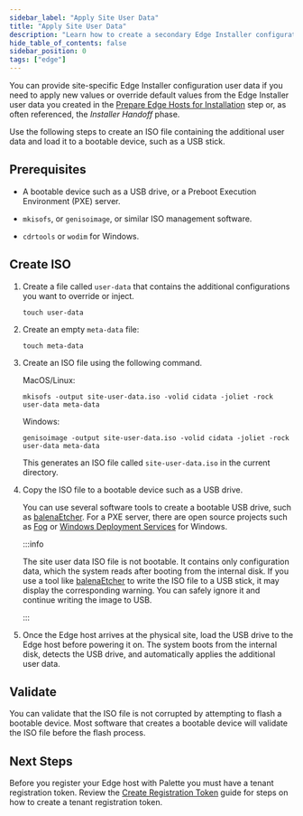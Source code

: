 ```yaml
---
sidebar_label: "Apply Site User Data"
title: "Apply Site User Data"
description: "Learn how to create a secondary Edge Installer configuration user data."
hide_table_of_contents: false
sidebar_position: 0
tags: ["edge"]
---
```


You can provide site-specific Edge Installer configuration user data if you need to apply new values or override default
values from the Edge Installer user data you created in the [Prepare Edge Hosts for Installation](../stage.md) step or,
as often referenced, the _Installer Handoff_ phase.

Use the following steps to create an ISO file containing the additional user data and load it to a bootable device, such
as a USB stick.

## Prerequisites

- A bootable device such as a USB drive, or a Preboot Execution Environment (PXE) server.

- `mkisofs`, or `genisoimage`, or similar ISO management software.

- `cdrtools` or `wodim` for Windows.

## Create ISO

1. Create a file called `user-data` that contains the additional configurations you want to override or inject.

   ```shell
   touch user-data
   ```

2. Create an empty `meta-data` file:

   ```shell
   touch meta-data
   ```

3. Create an ISO file using the following command.

   MacOS/Linux:

   ```shell
   mkisofs -output site-user-data.iso -volid cidata -joliet -rock user-data meta-data
   ```

   Windows:

   ```shell
   genisoimage -output site-user-data.iso -volid cidata -joliet -rock user-data meta-data
   ```

   This generates an ISO file called `site-user-data.iso` in the current directory.

4. Copy the ISO file to a bootable device such as a USB drive.

   You can use several software tools to create a bootable USB drive, such as
   [balenaEtcher](https://www.balena.io/etcher). For a PXE server, there are open source projects such as
   [Fog](https://fogproject.org/download.php) or
   [Windows Deployment Services](https://learn.microsoft.com/en-us/windows/deployment/wds-boot-support) for Windows.

   :::info

   The site user data ISO file is not bootable. It contains only configuration data, which the system reads after
   booting from the internal disk. If you use a tool like [balenaEtcher](https://etcher.balena.io/) to write the ISO
   file to a USB stick, it may display the corresponding warning. You can safely ignore it and continue writing the
   image to USB.

   :::

5. Once the Edge host arrives at the physical site, load the USB drive to the Edge host before powering it on. The
   system boots from the internal disk, detects the USB drive, and automatically applies the additional user data.

## Validate

You can validate that the ISO file is not corrupted by attempting to flash a bootable device. Most software that creates
a bootable device will validate the ISO file before the flash process.

## Next Steps

Before you register your Edge host with Palette you must have a tenant registration token. Review the
[Create Registration Token](create-registration-token.md) guide for steps on how to create a tenant registration token.
